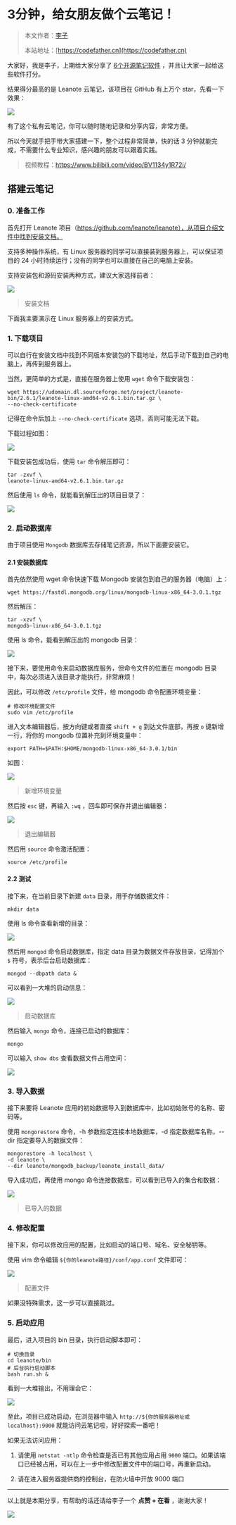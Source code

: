 # 3分钟，给女朋友做个云笔记！

> 本文作者：[李子](https://yuyuanweb.feishu.cn/wiki/Abldw5WkjidySxkKxU2cQdAtnah)
>
> 本站地址：[https://codefather.cn](https://codefather.cn)

大家好，我是李子，上期给大家分享了 [6个开源笔记软件](http://mp.weixin.qq.com/s?__biz=MzI1NDczNTAwMA==&mid=2247503596&idx=2&sn=1c2f4d1b16631e9a5036e7b7774cfa59&chksm=e9c2291bdeb5a00d680292395cd4e6d1c91ad30d2ae55f7295a77b5cd1ac38e9b6debf905fa6&scene=21#wechat_redirect) ，并且让大家一起给这些软件打分。

结果得分最高的是 Leanote 云笔记，该项目在 GitHub 有上万个 star，先看一下效果：

![](https://pic.yupi.icu/5563/202311090919781.png)

有了这个私有云笔记，你可以随时随地记录和分享内容，非常方便。

所以今天就手把手带大家搭建一下，整个过程非常简单，快的话 3 分钟就能完成，不需要什么专业知识，感兴趣的朋友可以跟着实践。

> 视频教程：https://www.bilibili.com/video/BV1134y1R72i/

## 搭建云笔记

### 0. 准备工作

首先打开 Leanote 项目（https://github.com/leanote/leanote），从项目介绍文件中找到安装文档。

支持多种操作系统，有 Linux 服务器的同学可以直接装到服务器上，可以保证项目的 24 小时持续运行；没有的同学也可以直接在自己的电脑上安装。

支持安装包和源码安装两种方式，建议大家选择前者：

![](https://pic.yupi.icu/5563/202311090919750.png)

> 安装文档

下面我主要演示在 Linux 服务器上的安装方式。

### 1. 下载项目

可以自行在安装文档中找到不同版本安装包的下载地址，然后手动下载到自己的电脑上，再传到服务器上。

当然，更简单的方式是，直接在服务器上使用 `wget` 命令下载安装包：

```
wget https://udomain.dl.sourceforge.net/project/leanote-bin/2.6.1/leanote-linux-amd64-v2.6.1.bin.tar.gz \
--no-check-certificate
```

记得在命令后加上 `--no-check-certificate` 选项，否则可能无法下载。

下载过程如图：

![](https://pic.yupi.icu/5563/202311090919811.png)

下载安装包成功后，使用 `tar` 命令解压即可：

```
tar -zxvf \
leanote-linux-amd64-v2.6.1.bin.tar.gz
```

然后使用 `ls` 命令，就能看到解压出的项目目录了：

![](https://pic.yupi.icu/5563/202311090919747.png)

### 2. 启动数据库

由于项目使用 `Mongodb` 数据库去存储笔记资源，所以下面要安装它。

#### 2.1 安装数据库

首先依然使用 wget 命令快速下载 Mongodb 安装包到自己的服务器（电脑）上：

```
wget https://fastdl.mongodb.org/linux/mongodb-linux-x86_64-3.0.1.tgz
```

然后解压：

```
tar -xzvf \
mongodb-linux-x86_64-3.0.1.tgz
```

使用 ls 命令，能看到解压出的 mongodb 目录：

![](https://pic.yupi.icu/5563/202311090919744.png)

接下来，要使用命令来启动数据库服务，但命令文件的位置在 mongodb 目录中，每次必须进入该目录才能执行，非常麻烦！

因此，可以修改 `/etc/profile` 文件，给 mongodb 命令配置环境变量：

```
# 修改环境配置文件
sudo vim /etc/profile
```

进入文本编辑器后，按方向键或者直接 `shift + g` 到达文件底部，再按 `o` 键新增一行，将你的 mongodb 位置补充到环境变量中：

```
export PATH=$PATH:$HOME/mongodb-linux-x86_64-3.0.1/bin
```

如图：

![](https://pic.yupi.icu/5563/202311090919732.png)

> 新增环境变量

然后按 `esc` 键，再输入 `:wq` ，回车即可保存并退出编辑器：

![](https://pic.yupi.icu/5563/202311090919517.png)

> 退出编辑器

然后用 `source` 命令激活配置：

```
source /etc/profile
```

#### 2.2 测试

接下来，在当前目录下新建 `data` 目录，用于存储数据文件：

```
mkdir data
```

使用 ls 命令查看新增的目录：

![](https://pic.yupi.icu/5563/202311090919545.png)

然后用 `mongod` 命令启动数据库，指定 data 目录为数据文件存放目录，记得加个 `$` 符号，表示后台启动数据库：

```
mongod --dbpath data &
```

可以看到一大堆的启动信息：

![](https://pic.yupi.icu/5563/202311090919626.png)

> 启动数据库

然后输入 `mongo` 命令，连接已启动的数据库：

```
mongo
```

可以输入 `show dbs` 查看数据文件占用空间：

![](https://pic.yupi.icu/5563/202311090919585.png)

### 3. 导入数据

接下来要将 Leanote 应用的初始数据导入到数据库中，比如初始账号的名称、密码等。

使用 `mongorestore` 命令，-h 参数指定连接本地数据库，-d 指定数据库名称，--dir 指定要导入的数据文件：

```
mongorestore -h localhost \
-d leanote \
--dir leanote/mongodb_backup/leanote_install_data/
```

导入成功后，再使用 mongo 命令连接数据库，可以看到已导入的集合和数据：

![](https://pic.yupi.icu/5563/202311090919672.png)

> 已导入的数据

### 4. 修改配置

接下来，你可以修改应用的配置，比如启动的端口号、域名、安全秘钥等。

使用 vim 命令编辑 `${你的leanote路径}/conf/app.conf` 文件即可：

![](https://pic.yupi.icu/5563/202311090919709.png)

> 配置文件

如果没特殊需求，这一步可以直接跳过。

### 5. 启动应用

最后，进入项目的 bin 目录，执行启动脚本即可：

```
# 切换目录
cd leanote/bin
# 后台执行启动脚本
bash run.sh &
```

看到一大堆输出，不用理会它：

![](https://pic.yupi.icu/5563/202311090919317.png)

至此，项目已成功启动，在浏览器中输入 `http://${你的服务器地址或 localhost}:9000` 就能访问云笔记啦，好好探索一番吧！

如果无法访问应用：

1. 请使用 `netstat -ntlp` 命令检查是否已有其他应用占用 `9000` 端口。如果该端口已经被占用，可以在上一步中修改配置文件中的端口号，再重新启动。

2. 请在进入服务器提供商的控制台，在防火墙中开放 9000 端口

   

------


以上就是本期分享，有帮助的话还请给李子一个 **点赞 + 在看** ，谢谢大家！

![](https://pic.yupi.icu/5563/202311090919300.png)